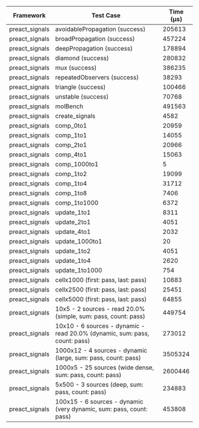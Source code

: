 | Framework | Test Case | Time (μs) |
| --- | --- | --- |
| preact_signals | avoidablePropagation (success) | 205613 |
| preact_signals | broadPropagation (success) | 457224 |
| preact_signals | deepPropagation (success) | 178894 |
| preact_signals | diamond (success) | 280832 |
| preact_signals | mux (success) | 386235 |
| preact_signals | repeatedObservers (success) | 38293 |
| preact_signals | triangle (success) | 100466 |
| preact_signals | unstable (success) | 70768 |
| preact_signals | molBench | 491563 |
| preact_signals | create_signals | 4582 |
| preact_signals | comp_0to1 | 20959 |
| preact_signals | comp_1to1 | 14055 |
| preact_signals | comp_2to1 | 20966 |
| preact_signals | comp_4to1 | 15063 |
| preact_signals | comp_1000to1 | 5 |
| preact_signals | comp_1to2 | 19099 |
| preact_signals | comp_1to4 | 31712 |
| preact_signals | comp_1to8 | 7406 |
| preact_signals | comp_1to1000 | 6372 |
| preact_signals | update_1to1 | 8311 |
| preact_signals | update_2to1 | 4051 |
| preact_signals | update_4to1 | 2032 |
| preact_signals | update_1000to1 | 20 |
| preact_signals | update_1to2 | 4051 |
| preact_signals | update_1to4 | 2620 |
| preact_signals | update_1to1000 | 754 |
| preact_signals | cellx1000 (first: pass, last: pass) | 10883 |
| preact_signals | cellx2500 (first: pass, last: pass) | 25451 |
| preact_signals | cellx5000 (first: pass, last: pass) | 64855 |
| preact_signals | 10x5 - 2 sources - read 20.0% (simple, sum: pass, count: pass) | 449754 |
| preact_signals | 10x10 - 6 sources - dynamic - read 20.0% (dynamic, sum: pass, count: pass) | 273012 |
| preact_signals | 1000x12 - 4 sources - dynamic (large, sum: pass, count: pass) | 3505324 |
| preact_signals | 1000x5 - 25 sources (wide dense, sum: pass, count: pass) | 2600446 |
| preact_signals | 5x500 - 3 sources (deep, sum: pass, count: pass) | 234883 |
| preact_signals | 100x15 - 6 sources - dynamic (very dynamic, sum: pass, count: pass) | 453808 |
